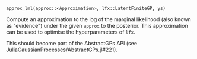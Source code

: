 ```
approx_lml(approx::<Approximation>, lfx::LatentFiniteGP, ys)
```

Compute an approximation to the log of the marginal likelihood (also known as "evidence") under the given `approx` to the posterior. This approximation can be used to optimise the hyperparameters of `lfx`.

This should become part of the AbstractGPs API (see JuliaGaussianProcesses/AbstractGPs.jl#221).
